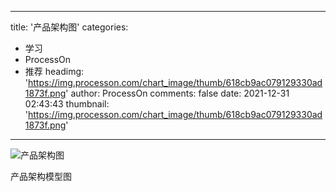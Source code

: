 
---
title: '产品架构图'
categories: 
 - 学习
 - ProcessOn
 - 推荐
headimg: 'https://img.processon.com/chart_image/thumb/618cb9ac079129330ad1873f.png'
author: ProcessOn
comments: false
date: 2021-12-31 02:43:43
thumbnail: 'https://img.processon.com/chart_image/thumb/618cb9ac079129330ad1873f.png'
---

<div>   
<img class="thumb" alt="产品架构图" src="https://img.processon.com/chart_image/thumb/618cb9ac079129330ad1873f.png" referrerpolicy="no-referrer">
<p>产品架构模型图</p>  
</div>
            